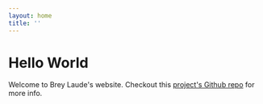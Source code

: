 ```yaml
---
layout: home
title: ''
---
```


# Hello World

Welcome to Brey Laude's website. Checkout this [project's Github repo](https://github.com/breylaude/breylaude.github.io) for more info.
